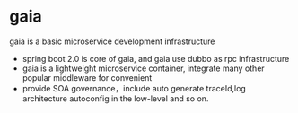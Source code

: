 # gaia
gaia is a basic microservice development infrastructure

- spring boot 2.0 is core of gaia, and gaia use dubbo as rpc infrastructure
- gaia is a lightweight microservice container, integrate many other popular middleware for convenient
- provide SOA governance，include auto generate traceId,log architecture autoconfig in the low-level and so on.
